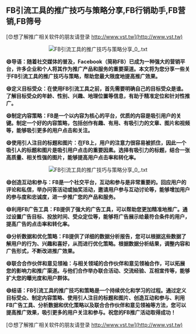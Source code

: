 ## **FB引流工具的推广技巧与策略分享,FB行销助手,FB营销,FB筛号**

[😍想了解推广相关软件的朋友请登录 http://www.vst.tw](http://www.vst.tw)

 <center><img src="https://vst.tw/MP4/tuiguang/png/3.png" alt="FB引流工具的推广技巧与策略分享_0_.txt"></center>

**😄导语：随着社交媒体的普及，Facebook（简称FB）已成为一种强大的营销平台，许多企业和个人将其作为推广产品和服务的重要渠道。本文将为您分享一些关于FB引流工具的推广技巧与策略，帮助您最大限度地提高推广效果。**

**😄定义目标受众：在使用FB引流工具之前，首先需要明确自己的目标受众是谁。了解目标受众的年龄、性别、兴趣、地理位置等信息，有助于精准定位和针对性推广。**

**😄制定内容策略：FB是一个以内容为核心的平台，优质的内容是吸引用户的关键。制定一个好的内容策略，包括创作有趣、有用、有吸引力的文章、图片和视频等，能够吸引更多的用户点击和关注。**

**😄使用引人注目的标题和图片：在FB上，用户的注意力很容易被抓住，因此一个吸引人的标题和图片是吸引用户点击的重要因素。选择有吸引力的标题，结合一张高质量、相关性强的图片，能够提高用户点击率和转化率。**

 <center><img src="https://vst.tw/MP4/tuiguang/png/8.png" alt="FB引流工具的推广技巧与策略分享_0_.txt"></center>

**😄创造互动和参与：FB是一个社交平台，互动和参与是非常重要的。回应用户的评论和私信，举办问答活动或抽奖活动，邀请用户参与互动讨论等，能够增加用户的参与度和忠诚度，进一步推广您的产品和服务。**

**😄利用FB广告工具：FB提供了强大的广告工具，可以帮助您更加精准地推广。通过设置广告目标、投放时间、受众定位等，能够将广告展示给最符合条件的用户，提高广告的点击率和转化率。**

**😄分析数据和优化策略：FB提供了详细的数据分析报告，您可以根据这些数据了解用户的行为、兴趣和喜好，从而进行优化策略。根据数据分析结果，调整内容和广告形式，不断改进推广效果。**

**😄联合合作伙伴和意见领袖：与相关领域的合作伙伴和意见领袖合作，可以拓展您的影响力和推广渠道。与他们合作举办联合活动、交流经验、互相宣传等，能够扩大您的曝光度和用户群体。**

**😄结语：FB引流工具的推广技巧和策略是一个持续优化和学习的过程。通过定义目标受众、制定内容策略、使用引人注目的标题和图片、创造互动和参与、利用FB广告工具、分析数据和优化策略以及联合合作伙伴和意见领袖等方法，您可以提高推广效果，吸引更多的用户关注和参与。祝您的FB推广活动取得成功！**

[😍想了解推广相关软件的朋友请登录 http://www.vst.tw](http://www.vst.tw)



